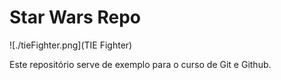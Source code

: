 # Star Wars Repo

![./tieFighter.png](TIE Fighter)

Este repositório serve de exemplo para o curso de Git e Github.

